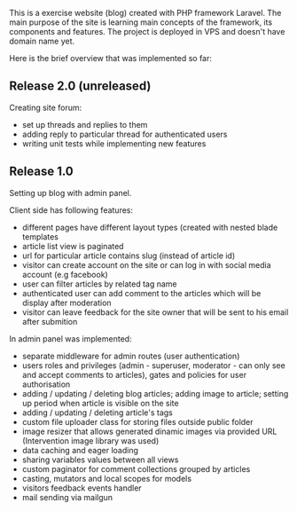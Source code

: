 This is a exercise website (blog) created with PHP framework Laravel. The main purpose of the site is learning main concepts of the framework, its components and features. The project is deployed in VPS and doesn't have domain name yet.

Here is the brief overview that was implemented so far:


## Release 2.0 (unreleased)

Creating site forum:

- set up threads and replies to them
- adding reply to particular thread for authenticated users
- writing unit tests while implementing new features



## Release 1.0

Setting up blog with admin panel.


Client side has following features:

- different pages have different layout types (created with nested blade templates
- article list view is paginated
- url for particular article contains slug (instead of article id)
- visitor can create account on the site or can log in with social media account (e.g facebook)
- user can filter articles by related tag name
- authenticated user can add comment to the articles which will be display after moderation
- visitor can leave feedback for the site owner that will be sent to his email after submition


In admin panel was implemented:

- separate middleware for admin routes (user authentication)
- users roles and privileges (admin - superuser, moderator - can only see and accept comments to articles), gates and policies for user authorisation
- adding / updating / deleting blog articles; adding image to article; setting up period when article is visible on the site
- adding / updating / deleting article's tags
- custom file uploader class for storing files outside public folder
- image resizer that allows generated dinamic images via provided URL (Intervention image library was used)
- data caching and eager loading
- sharing variables values between all views
- custom paginator for comment collections grouped by articles
- casting, mutators and local scopes for models
- visitors feedback events handler
- mail sending via mailgun


